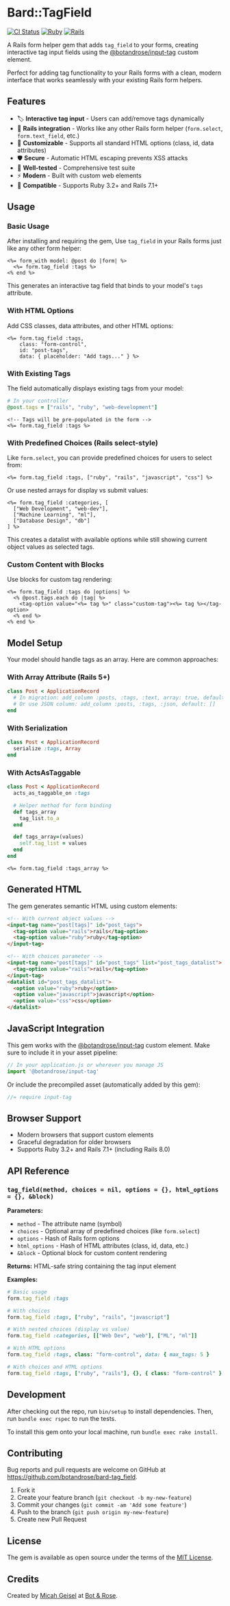 # Bard::TagField

[![CI Status](https://github.com/botandrose/bard-tag_field/workflows/CI/badge.svg)](https://github.com/botandrose/bard-tag_field/actions)
[![Ruby](https://img.shields.io/badge/ruby-3.2%2B-red)](https://www.ruby-lang.org)
[![Rails](https://img.shields.io/badge/rails-7.1%2B-red)](https://rubyonrails.org)

A Rails form helper gem that adds `tag_field` to your forms, creating interactive tag input fields using the [@botandrose/input-tag](https://github.com/botandrose/input-tag) custom element.

Perfect for adding tag functionality to your Rails forms with a clean, modern interface that works seamlessly with your existing Rails form helpers.

## Features

- 🏷️ **Interactive tag input** - Users can add/remove tags dynamically
- 🔧 **Rails integration** - Works like any other Rails form helper (`form.select`, `form.text_field`, etc.)
- 🎨 **Customizable** - Supports all standard HTML options (class, id, data attributes)
- 🛡️ **Secure** - Automatic HTML escaping prevents XSS attacks
- 🧪 **Well-tested** - Comprehensive test suite
- ⚡ **Modern** - Built with custom web elements
- 🔄 **Compatible** - Supports Ruby 3.2+ and Rails 7.1+

## Usage

### Basic Usage

After installing and requiring the gem, Use `tag_field` in your Rails forms just like any other form helper:

```erb
<%= form_with model: @post do |form| %>
  <%= form.tag_field :tags %>
<% end %>
```

This generates an interactive tag field that binds to your model's `tags` attribute.

### With HTML Options

Add CSS classes, data attributes, and other HTML options:

```erb
<%= form.tag_field :tags,
    class: "form-control",
    id: "post-tags",
    data: { placeholder: "Add tags..." } %>
```

### With Existing Tags

The field automatically displays existing tags from your model:

```ruby
# In your controller
@post.tags = ["rails", "ruby", "web-development"]
```

```erb
<!-- Tags will be pre-populated in the form -->
<%= form.tag_field :tags %>
```

### With Predefined Choices (Rails select-style)

Like `form.select`, you can provide predefined choices for users to select from:

```erb
<%= form.tag_field :tags, ["ruby", "rails", "javascript", "css"] %>
```

Or use nested arrays for display vs submit values:

```erb
<%= form.tag_field :categories, [
  ["Web Development", "web-dev"],
  ["Machine Learning", "ml"],
  ["Database Design", "db"]
] %>
```

This creates a datalist with available options while still showing current object values as selected tags.

### Custom Content with Blocks

Use blocks for custom tag rendering:

```erb
<%= form.tag_field :tags do |options| %>
  <% @post.tags.each do |tag| %>
    <tag-option value="<%= tag %>" class="custom-tag"><%= tag %></tag-option>
  <% end %>
<% end %>
```

## Model Setup

Your model should handle tags as an array. Here are common approaches:

### With Array Attribute (Rails 5+)

```ruby
class Post < ApplicationRecord
  # In migration: add_column :posts, :tags, :text, array: true, default: []
  # Or use JSON column: add_column :posts, :tags, :json, default: []
end
```

### With Serialization

```ruby
class Post < ApplicationRecord
  serialize :tags, Array
end
```

### With ActsAsTaggable

```ruby
class Post < ApplicationRecord
  acts_as_taggable_on :tags

  # Helper method for form binding
  def tags_array
    tag_list.to_a
  end

  def tags_array=(values)
    self.tag_list = values
  end
end
```

```erb
<%= form.tag_field :tags_array %>
```

## Generated HTML

The gem generates semantic HTML using custom elements:

```html
<!-- With current object values -->
<input-tag name="post[tags]" id="post_tags">
  <tag-option value="rails">rails</tag-option>
  <tag-option value="ruby">ruby</tag-option>
</input-tag>

<!-- With choices parameter -->
<input-tag name="post[tags]" id="post_tags" list="post_tags_datalist">
  <tag-option value="rails">rails</tag-option>
</input-tag>
<datalist id="post_tags_datalist">
  <option value="ruby">ruby</option>
  <option value="javascript">javascript</option>
  <option value="css">css</option>
</datalist>
```

## JavaScript Integration

This gem works with the [@botandrose/input-tag](https://github.com/botandrose/input-tag) custom element. Make sure to include it in your asset pipeline:

```javascript
// In your application.js or wherever you manage JS
import '@botandrose/input-tag'
```

Or include the precompiled asset (automatically added by this gem):

```javascript
//= require input-tag
```

## Browser Support

- Modern browsers that support custom elements
- Graceful degradation for older browsers
- Supports Ruby 3.2+ and Rails 7.1+ (including Rails 8.0)

## API Reference

### `tag_field(method, choices = nil, options = {}, html_options = {}, &block)`

**Parameters:**
- `method` - The attribute name (symbol)
- `choices` - Optional array of predefined choices (like `form.select`)
- `options` - Hash of Rails form options
- `html_options` - Hash of HTML attributes (class, id, data, etc.)
- `&block` - Optional block for custom content rendering

**Returns:** HTML-safe string containing the tag input element

**Examples:**
```ruby
# Basic usage
form.tag_field :tags

# With choices
form.tag_field :tags, ["ruby", "rails", "javascript"]

# With nested choices (display vs value)
form.tag_field :categories, [["Web Dev", "web"], ["ML", "ml"]]

# With HTML options
form.tag_field :tags, class: "form-control", data: { max_tags: 5 }

# With choices and HTML options
form.tag_field :tags, ["ruby", "rails"], {}, { class: "form-control" }
```

## Development

After checking out the repo, run `bin/setup` to install dependencies. Then, run `bundle exec rspec` to run the tests.

To install this gem onto your local machine, run `bundle exec rake install`.

## Contributing

Bug reports and pull requests are welcome on GitHub at https://github.com/botandrose/bard-tag_field.

1. Fork it
2. Create your feature branch (`git checkout -b my-new-feature`)
3. Commit your changes (`git commit -am 'Add some feature'`)
4. Push to the branch (`git push origin my-new-feature`)
5. Create new Pull Request

## License

The gem is available as open source under the terms of the [MIT License](https://opensource.org/licenses/MIT).

## Credits

Created by [Micah Geisel](https://github.com/micahgeisel) at [Bot & Rose](https://github.com/botandrose).
